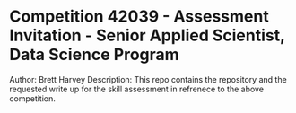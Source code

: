 # Competition 42039 - Assessment Invitation - Senior Applied Scientist, Data Science Program
Author: Brett Harvey
Description: This repo contains the repository and the requested write up for the skill assessment in refrenece to the above competition.
